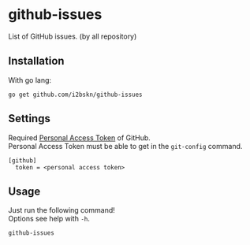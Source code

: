github-issues
=============

List of GitHub issues. (by all repository)

Installation
------------

With go lang:

```
go get github.com/i2bskn/github-issues
```

Settings
--------

Required [Personal Access Token](https://help.github.com/articles/creating-an-access-token-for-command-line-use/) of GitHub.  
Personal Access Token must be able to get in the `git-config` command.

```
[github]
  token = <personal access token>
```

Usage
-----

Just run the following command!  
Options see help with `-h`.

```
github-issues
```

